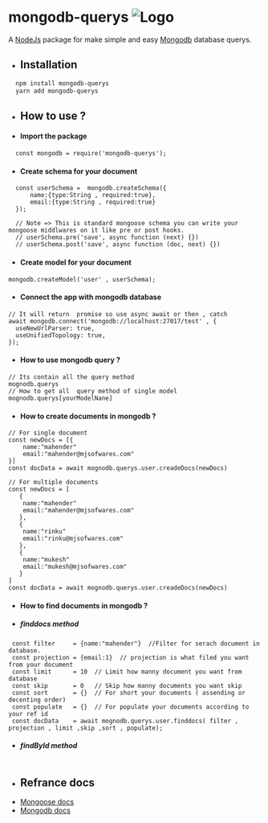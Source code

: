 
# mongodb-querys  ![Logo](https://webimages.mongodb.com/_com_assets/cms/kuyjf3vea2hg34taa-horizontal_default_slate_blue.svg)

A [NodeJs](https://nodejs.org/en/docs/) package for make simple and easy [Mongodb](https://www.mongodb.com/docs/) database querys.



- ## Installation

```bash
  npm install mongodb-querys
  yarn add mongodb-querys
```

- ## How to use ?
- #### Import the package 
```
  const mongodb = require('mongodb-querys');
```
- #### Create schema for your document 
  
```
  const userSchema =  mongodb.createSchema({
      name:{type:String , required:true},
      email:{type:String , required:true}
  });

  // Note => This is standard mongoose schema you can write your mongoose middlwares on it like pre or post hooks.
  // userSchema.pre('save', async function (next) {})
  // userSchema.post('save', async function (doc, next) {})
```

- #### Create model for your document 
```
mongodb.createModel('user' , userSchema);
```

- #### Connect the app with mongodb database 
```
// It will return  promise so use async await or then , catch
await mongodb.connect('mongodb://localhost:27017/test' , {
  useNewUrlParser: true,
  useUnifiedTopology: true,
});
```
- #### How to use mongodb query ?
```
// Its contain all the query method
mognodb.querys 
// How to get all  query method of single model
mognodb.querys[yourModelNane]
```

- #### How to create documents in mongodb ?
```
// For single document
const newDocs = [{
    name:"mahender"
    email:"mahender@mjsofwares.com"
}]
const docData = await mognodb.querys.user.creadeDocs(newDocs)
``` 
```
// For multiple documents
const newDocs = [
   {
    name:"mahender"
    email:"mahender@mjsofwares.com"
   },
   {
    name:"rinku"
    email:"rinku@mjsofwares.com"
   },
   {
    name:"mukesh"
    email:"mukesh@mjsofwares.com"
   }
]
const docData = await mognodb.querys.user.creadeDocs(newDocs)
``` 

- #### How to find documents in mongodb ?
- ##### finddocs method

```
 const filter     = {name:"mahender"}  //Filter for serach document in database.
 const projection = {email:1}  // projection is what filed you want from your document
 const limit      = 10  // Limit how manny document you want from database
 const skip       = 0   // Skip how manny documents you want skip
 const sort       = {}  // For short your documents ( assending or decenting order)
 const populate   = {}  // For populate your documents according to your ref id
 const docData    = await mognodb.querys.user.finddocs( filter , projection , limit ,skip ,sort , populate);

```
- ##### findById method
```
```
- ## Refrance docs
- [Mongoose docs](https://mongoosejs.com/)  
- [Mongodb docs](https://mongoosejs.com/)  




    